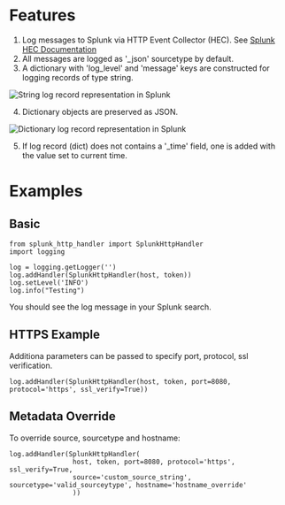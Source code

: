 # Features
1. Log messages to Splunk via HTTP Event Collector (HEC).  See [Splunk HEC Documentation](http://docs.splunk.com/Documentation/Splunk/latest/Data/AboutHEC)
2. All messages are logged as '_json' sourcetype by default.
3. A dictionary with 'log_level' and 'message' keys are constructed for logging records of type string.

![String log record representation in Splunk](https://github.com/vavarachen/splunk_http_handler/blob/master/resources/str_record.png)

4. Dictionary objects are preserved as JSON.

![Dictionary log record representation in Splunk](https://github.com/vavarachen/splunk_http_handler/blob/master/resources/dict_record.png)

5. If log record (dict) does not contains a '_time' field,  one is added with the value set to current time.

# Examples

## Basic
```
from splunk_http_handler import SplunkHttpHandler
import logging

log = logging.getLogger('')
log.addHandler(SplunkHttpHandler(host, token))
log.setLevel('INFO')
log.info("Testing")
```
You should see the log message in your Splunk search.


## HTTPS Example
Additiona parameters can be passed to specify port, protocol, ssl verification.

```
log.addHandler(SplunkHttpHandler(host, token, port=8080, protocol='https', ssl_verify=True))
```

## Metadata Override
To override source, sourcetype and hostname:

```
log.addHandler(SplunkHttpHandler(
                host, token, port=8080, protocol='https', ssl_verify=True,
                source='custom_source_string', sourcetype='valid_sourceytype', hostname='hostname_override'
                ))
```
